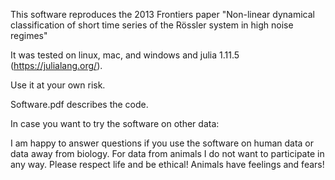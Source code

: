 This software reproduces the 2013 Frontiers paper "Non-linear dynamical classification of short time series of the Rössler system in high noise regimes"

It was tested on linux, mac, and windows and julia 1.11.5 (https://julialang.org/).

Use it at your own risk.


Software.pdf describes the code.



In case you want to try the software on other data:

I am happy to answer questions if you use the software on human data or data away from biology. 
For data from animals I do not want to participate in any way. Please respect life and be ethical! Animals have feelings and fears!
